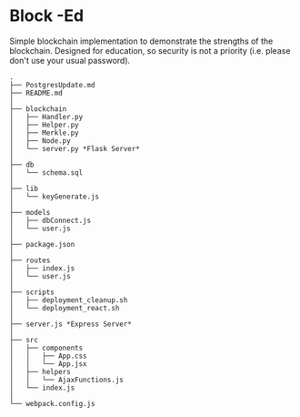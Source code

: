 # Block -Ed

Simple blockchain implementation to demonstrate the strengths of the blockchain. Designed for education, so security is not a priority (i.e. please don't use your usual password).

```
.
├── PostgresUpdate.md
├── README.md
│
├── blockchain
│   ├── Handler.py
│   ├── Helper.py
│   ├── Merkle.py
│   ├── Node.py
│   └── server.py *Flask Server*
│
├── db
│   └── schema.sql
│
├── lib
│   └── keyGenerate.js
│
├── models
│   ├── dbConnect.js
│   └── user.js
│
├── package.json
│
├── routes
│   ├── index.js
│   └── user.js
│
├── scripts
│   ├── deployment_cleanup.sh
│   └── deployment_react.sh
│
├── server.js *Express Server*
│
├── src
│   ├── components
│   │   ├── App.css
│   │   └── App.jsx
│   ├── helpers
│   │   └── AjaxFunctions.js
│   └── index.js
│
└── webpack.config.js
```
